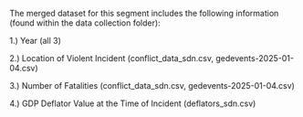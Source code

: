 The merged dataset for this segment includes the following information (found within the data collection folder):

1.) Year (all 3)

2.) Location of Violent Incident (conflict_data_sdn.csv, gedevents-2025-01-04.csv)

3.) Number of Fatalities (conflict_data_sdn.csv, gedevents-2025-01-04.csv)

4.) GDP Deflator Value at the Time of Incident (deflators_sdn.csv)
